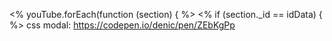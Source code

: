<!-- <!DOCTYPE html> -->

  <% youTube.forEach(function (section) { %> 
              <% if (section._id == idData) { %>
        css modal: https://codepen.io/denic/pen/ZEbKgPp